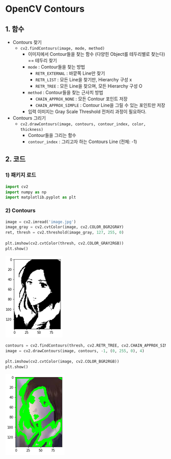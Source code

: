 # OpenCV Contours

## 1. 함수
- Contours 찾기
    - ``cv2.findContours(image, mode, method)``
        - 이미지에서 Contour들을 찾는 함수 (다양힌 Object를 테두리별로 찾는다) == 테두리 찾기
        - ``mode`` : Contour들을 찾는 방법
            - ``RETR_EXTERNAL`` : 바깥쪽 Line만 찾기
            - ``RETR_LIST`` : 모든 Line을 찾기만, Hierarchy 구성 x
            - ``RETR_TREE`` : 모든 Line을 찾으며, 모든 Hierarchy 구성 O
        - ``method`` : Contour들을 찾는 근사치 방법
            - ``CHAIN_APPROX_NONE`` : 모든 Contour 포인트 저장
            - ``CHAIN_APPROX_SIMPLE`` : Contour Line을 그릴 수 있는 포인트만 저장
        - 입력 이미지는 Gray Scale Threshold 전처리 과정이 필요하다.
- Contours 그리기
    - ``cv2.drawContours(image, contours, contour_index, color, thickness)``
        - Contour들을 그리는 함수
        - ``contour_index`` : 그리고자 하는 Contours Line (전체: -1)

## 2. 코드



### 1) 패키지 로드

```python
import cv2
import numpy as np
import matplotlib.pyplot as plt
```



### 2) Contours

```python
image = cv2.imread('image.jpg')
image_gray = cv2.cvtColor(image, cv2.COLOR_BGR2GRAY)
ret, thresh = cv2.threshold(image_gray, 127, 255, 0)

plt.imshow(cv2.cvtColor(thresh, cv2.COLOR_GRAY2RGB))
plt.show()
```

![image-20220717191338673](OpenCV_Contours.assets/image-20220717191338673.png)

```python
contours = cv2.findContours(thresh, cv2.RETR_TREE, cv2.CHAIN_APPROX_SIMPLE)[0] ## 0 인덱스가 모든 Contour
image = cv2.drawContours(image, contours, -1, (0, 255, 0), 4)

plt.imshow(cv2.cvtColor(image, cv2.COLOR_BGR2RGB))
plt.show()
```

![image-20220717191358494](OpenCV_Contours.assets/image-20220717191358494.png)



